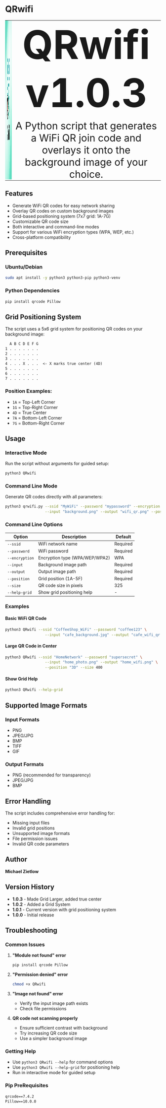 # QRwifi
<table>
  <tr>
    <td style="text-align: center; vertical-align: middle; padding: 0;">
      <img src="https://github.com/SoMoney/qrwifi/blob/main/images/logo_qrwifi.jpeg?raw=true" alt="QRwifi Logo" width="512" height="512"/>
    </td>
    <td style="text-align: center; vertical-align: middle; padding: 10px;">
      <div style="display: flex; flex-direction: column; justify-content: center; height: 256px;">
        <h1 style="font-size: 128px; font-weight: bold; margin: 0;">QRwifi v1.0.3</h1>
        <p style="font-size: 32px; margin: 10px 0 0 0;">A Python script that generates a WiFi QR join code and overlays it onto the background image of your choice.</p>
      </div>
    </td>
  </tr>
</table>


## Features

- Generate WiFi QR codes for easy network sharing
- Overlay QR codes on custom background images
- Grid-based positioning system (7x7 grid: 1A-7G)
- Customizable QR code size
- Both interactive and command-line modes
- Support for various WiFi encryption types (WPA, WEP, etc.)
- Cross-platform compatibility

## Prerequisites

### Ubuntu/Debian
```bash
sudo apt install -y python3 python3-pip python3-venv
```

### Python Dependencies
```bash
pip install qrcode Pillow
```

## Grid Positioning System

The script uses a 5x6 grid system for positioning QR codes on your background image:

```
  A B C D E F G
1 . . . . . . .
2 . . . . . . .
3 . . . . . . .
4 . . . X . . .  <- X marks true center (4D)
5 . . . . . . .
6 . . . . . . .
7 . . . . . . .
```

### Position Examples:
- `1A` = Top-Left Corner
- `1G` = Top-Right Corner
- `4D` = True Center
- `7A` = Bottom-Left Corner
- `7G` = Bottom-Right Corner

## Usage

### Interactive Mode
Run the script without arguments for guided setup:
```bash
python3 QRwifi
```

### Command Line Mode
Generate QR codes directly with all parameters:
```bash
python3 qrwifi.py --ssid "MyWiFi" --password "mypassword" --encryption "WPA" \
                  --input "background.png" --output "wifi_qr.png" --position "3D" --size 300
```

### Command Line Options

| Option | Description | Default |
|--------|-------------|---------|
| `--ssid` | WiFi network name | Required |
| `--password` | WiFi password | Required |
| `--encryption` | Encryption type (WPA/WEP/WPA2) | WPA |
| `--input` | Background image path | Required |
| `--output` | Output image path | Required |
| `--position` | Grid position (1A-5F) | Required |
| `--size` | QR code size in pixels | 325 |
| `--help-grid` | Show grid positioning help | - |

### Examples

#### Basic WiFi QR Code
```bash
python3 QRwifi --ssid "CoffeeShop_WiFi" --password "coffee123" \
                  --input "cafe_background.jpg" --output "cafe_wifi_qr.png" --position "1F"
```

#### Large QR Code in Center
```bash
python3 QRwifi --ssid "HomeNetwork" --password "supersecret" \
                  --input "home_photo.png" --output "home_wifi.png" \
                  --position "3D" --size 400
```

#### Show Grid Help
```bash
python3 QRwifi --help-grid
```

## Supported Image Formats

### Input Formats
- PNG
- JPEG/JPG
- BMP
- TIFF
- GIF

### Output Formats
- PNG (recommended for transparency)
- JPEG/JPG
- BMP

## Error Handling

The script includes comprehensive error handling for:
- Missing input files
- Invalid grid positions
- Unsupported image formats
- File permission issues
- Invalid QR code parameters

## Author

**Michael Zietlow**

## Version History

- **1.0.3** - Made Grid Larger, added true center
- **1.0.2** - Added a Grid System
- **1.0.1** - Current version with grid positioning system
- **1.0.0** - Initial release

## Troubleshooting

### Common Issues

1. **"Module not found" error**
   ```bash
   pip install qrcode Pillow
   ```

2. **"Permission denied" error**
   ```bash
   chmod +x QRwifi
   ```

3. **"Image not found" error**
   - Verify the input image path exists
   - Check file permissions

4. **QR code not scanning properly**
   - Ensure sufficient contrast with background
   - Try increasing QR code size
   - Use a simpler background image

### Getting Help

- Use `python3 QRwifi --help` for command options
- Use `python3 QRwifi --help-grid` for positioning help
- Run in interactive mode for guided setup

### Pip PreRequisites 
```
qrcode==7.4.2
Pillow==10.0.0
```
